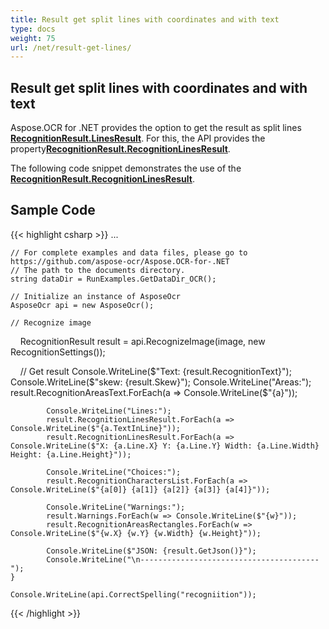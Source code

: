 ```yaml
---
title: Result get split lines with coordinates and with text
type: docs
weight: 75
url: /net/result-get-lines/
---
```

## **Result get split lines with coordinates and with text**
Aspose.OCR for .NET provides the option to get the result as split lines [**RecognitionResult.LinesResult**](https://apireference.aspose.com/ocr/net/aspose.ocr.recognitionresult/linesresult). 
For this, the API provides the property[**RecognitionResult.RecognitionLinesResult**](https://apireference.aspose.com/ocr/net/aspose.ocr/recognitionresult/properties/recognitionlinesresult).

The following code snippet demonstrates the use of the [**RecognitionResult.RecognitionLinesResult**](https://apireference.aspose.com/ocr/net/aspose.ocr/recognitionresult/properties/recognitionlinesresult).

## Sample Code

{{< highlight csharp >}}
...

	// For complete examples and data files, please go to https://github.com/aspose-ocr/Aspose.OCR-for-.NET
	// The path to the documents directory.
	string dataDir = RunExamples.GetDataDir_OCR();

	// Initialize an instance of AsposeOcr
	AsposeOcr api = new AsposeOcr();

	// Recognize image           
    RecognitionResult result = api.RecognizeImage(image, new RecognitionSettings());

    // Get result
	  Console.WriteLine($"Text: {result.RecognitionText}");
            Console.WriteLine($"skew: {result.Skew}");
            Console.WriteLine("Areas:");
            result.RecognitionAreasText.ForEach(a => Console.WriteLine($"{a}"));

            Console.WriteLine("Lines:");
            result.RecognitionLinesResult.ForEach(a => Console.WriteLine($"{a.TextInLine}"));
			result.RecognitionLinesResult.ForEach(a => Console.WriteLine($"X: {a.Line.X} Y: {a.Line.Y} Width: {a.Line.Width} Height: {a.Line.Height}"));

            Console.WriteLine("Choices:");
            result.RecognitionCharactersList.ForEach(a => Console.WriteLine($"{a[0]} {a[1]} {a[2]} {a[3]} {a[4]}"));

            Console.WriteLine("Warnings:");
            result.Warnings.ForEach(w => Console.WriteLine($"{w}"));
            result.RecognitionAreasRectangles.ForEach(w => Console.WriteLine($"{w.X} {w.Y} {w.Width} {w.Height}"));

            Console.WriteLine($"JSON: {result.GetJson()}");
            Console.WriteLine("\n----------------------------------------");
	}
	
	Console.WriteLine(api.CorrectSpelling("recogniition"));
{{< /highlight >}}


